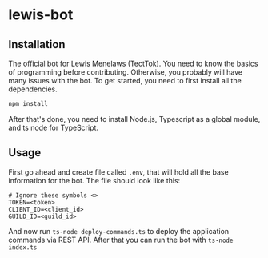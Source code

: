 # lewis-bot

## Installation

The official bot for Lewis Menelaws (TectTok).
You need to know the basics of programming before contributing. Otherwise, you probably will have many issues with the bot.
To get started, you need to first install all the dependencies.

```bash
npm install
```

After that's done, you need to install Node.js, Typescript as a global module, and ts node for TypeScript.

## Usage

First go ahead and create file called `.env`, that will hold all the base information for the bot.
The file should look like this:

```env
# Ignore these symbols <>
TOKEN=<token>
CLIENT_ID=<client_id>
GUILD_ID=<guild_id>
```

And now run `ts-node deploy-commands.ts` to deploy the application commands via REST API.
After that you can run the bot with `ts-node index.ts`

